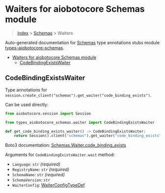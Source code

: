<a id="waiters-for-aiobotocore-schemas-module"></a>

# Waiters for aiobotocore Schemas module

> [Index](..) > [Schemas](.) > Waiters

Auto-generated documentation for
[Schemas](https://boto3.amazonaws.com/v1/documentation/api/latest/reference/services/schemas.html#Schemas)
type annotations stubs module
[types-aiobotocore-schemas](https://pypi.org/project/types-aiobotocore-schemas/).

- [Waiters for aiobotocore Schemas module](#waiters-for-aiobotocore-schemas-module)
  - [CodeBindingExistsWaiter](#codebindingexistswaiter)

<a id="codebindingexistswaiter"></a>

## CodeBindingExistsWaiter

Type annotations for
`session.create_client("schemas").get_waiter("code_binding_exists")`.

Can be used directly:

```python
from aiobotocore.session import Session

from types_aiobotocore_schemas.waiter import CodeBindingExistsWaiter

def get_code_binding_exists_waiter() -> CodeBindingExistsWaiter:
    return Session().client("schemas").get_waiter("code_binding_exists")
```

Boto3 documentation:
[Schemas.Waiter.code_binding_exists](https://boto3.amazonaws.com/v1/documentation/api/latest/reference/services/schemas.html#Schemas.Waiter.CodeBindingExists)

Arguments for `CodeBindingExistsWaiter.wait` method:

- `Language`: `str` *(required)*
- `RegistryName`: `str` *(required)*
- `SchemaName`: `str` *(required)*
- `SchemaVersion`: `str`
- `WaiterConfig`: [WaiterConfigTypeDef](./type_defs.md#waiterconfigtypedef)
